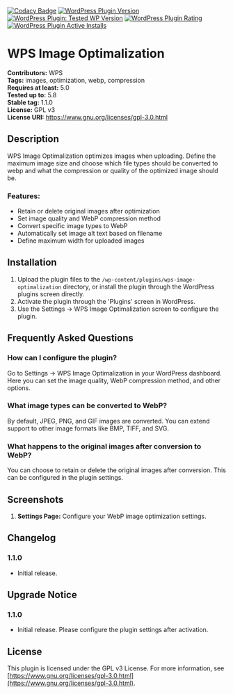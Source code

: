 [![Codacy Badge](https://app.codacy.com/project/badge/Grade/f1f87b64a2474aa7bbd1b62007d17c8b)](https://app.codacy.com/gh/strankanakluc/wps-image-optimalization/dashboard?utm_source=gh&utm_medium=referral&utm_content=&utm_campaign=Badge_grade)
[![WordPress Plugin Version](https://img.shields.io/wordpress/plugin/v/wps-image-optimalization)](https://wordpress.org/plugins/wps-image-optimalization/)
[![WordPress Plugin: Tested WP Version](https://img.shields.io/wordpress/plugin/tested/wps-image-optimalization)](https://wordpress.org/plugins/wps-image-optimalization/)
[![WordPress Plugin Rating](https://img.shields.io/wordpress/plugin/stars/wps-image-optimalization)](https://wordpress.org/plugins/wps-image-optimalization/)
[![WordPress Plugin Active Installs](https://img.shields.io/wordpress/plugin/installs/wps-image-optimalization)](https://wordpress.org/plugins/wps-image-optimalization/)
# WPS Image Optimalization

**Contributors:** WPS  
**Tags:** images, optimization, webp, compression  
**Requires at least:** 5.0  
**Tested up to:** 5.8  
**Stable tag:** 1.1.0  
**License:** GPL v3  
**License URI:** https://www.gnu.org/licenses/gpl-3.0.html  

## Description

WPS Image Optimalization optimizes images when uploading. Define the maximum image size and choose which file types should be converted to webp and what the compression or quality of the optimized image should be.

### Features:
- Retain or delete original images after optimization
- Set image quality and WebP compression method
- Convert specific image types to WebP
- Automatically set image alt text based on filename
- Define maximum width for uploaded images

## Installation

1. Upload the plugin files to the `/wp-content/plugins/wps-image-optimalization` directory, or install the plugin through the WordPress plugins screen directly.
2. Activate the plugin through the 'Plugins' screen in WordPress.
3. Use the Settings -> WPS Image Optimalization screen to configure the plugin.

## Frequently Asked Questions

### How can I configure the plugin?

Go to Settings -> WPS Image Optimalization in your WordPress dashboard. Here you can set the image quality, WebP compression method, and other options.

### What image types can be converted to WebP?

By default, JPEG, PNG, and GIF images are converted. You can extend support to other image formats like BMP, TIFF, and SVG.

### What happens to the original images after conversion to WebP?

You can choose to retain or delete the original images after conversion. This can be configured in the plugin settings.

## Screenshots

1. **Settings Page:** Configure your WebP image optimization settings.

## Changelog

### 1.1.0
* Initial release.

## Upgrade Notice

### 1.1.0
* Initial release. Please configure the plugin settings after activation.

## License

This plugin is licensed under the GPL v3 License. For more information, see [https://www.gnu.org/licenses/gpl-3.0.html](https://www.gnu.org/licenses/gpl-3.0.html).
